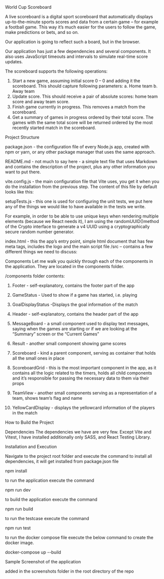 World Cup Scoreboard

A live scoreboard is a digital sport scoreboard that automatically displays up-to-the-minute sports scores and data from a certain game – for example a football game. This way it’s much easier for the users to follow the game, make predictions or bets, and so on.

Our application is going to reflect such a board, but in the browser.

Our application has just a few dependencies and several components. It also uses JavaScript timeouts and intervals to simulate real-time score updates.

The scoreboard supports the following operations:
1. Start a new game, assuming initial score 0 – 0 and adding it the scoreboard.
   This should capture following parameters:
   a. Home team
   b. Away team
2. Update score. This should receive a pair of absolute scores: home team score and away
   team score.
3. Finish game currently in progress. This removes a match from the scoreboard.
4. Get a summary of games in progress ordered by their total score. The games with the same
   total score will be returned ordered by the most recently started match in the scoreboard.

Project Structure

package.json - the configuration file of every Node.js app, created with npm or yarn, or any other package manager that uses the same approach.

README.md - not much to say here - a simple text file that uses Markdown and contains the description of the project, plus any other information you want to put there.

vite.config.js - the main configuration file that Vite uses, you get it when you do the installation from the previous step. The content of this file by default looks like this:

setupTests.js - this one is used for configuring the unit tests, we put here any of the things we would like to have available in the tests we write.

For example, in order to be able to use unique keys when rendering multiple elements (because we React needs it), I am using the randomUUID()method of the Crypto interface to generate a v4 UUID using a cryptographically secure random number generator.

index.html - this the app’s entry point, simple html document that has few meta tags, includes the logo and the main script file
/src – contains a few different things we need to discuss:

Components
Let me walk you quickly through each of the components in the application. They are located in the components folder.

/components folder contents:

1. Footer - self-explanatory, contains the footer part of the app

2. GameStatus - Used to show if a game has started, i.e. playing

3. GoalDisplayStatus -Displays the goal information of the match

4. Header - self-explanatory, contains the header part of the app

5. MessageBoard - a small component used to display text messages, saying when the games are starting or if we are looking at the “Summary” screen or the “Current Games”

6. Result - another small component showing game scores

7. Scoreboard - kind a parent component, serving as container that holds all the small ones in place

8. ScoreboardGrid - this is the most important component in the app, as it contains all the logic related to the timers, holds all child components and it’s responsible for passing the necessary data to them via their props

9. TeamView - another small components serving as a representation of a team, shows team’s flag and name

10. YellowCardDisplay - displays the yellowcard information of the players in the match

How to Build the Project

Dependencies
The dependencies we have are very few. Except Vite and Vitest, I have installed additionally only SASS, and React Testing Library.

Installation and Execution

Navigate to the project root folder and execute the command to install all dependencies,
it will get installed from package.json file

npm install

to run the application execute the command

npm run dev

to build the application execute the command

npm run build

to run the testcase execute the command

npm run test

to run the docker compose file execute the below command to create the docker image.

docker-compose up --build


Sample Screenshot of the application

added in the screenshots folder in the root directory of the repo

